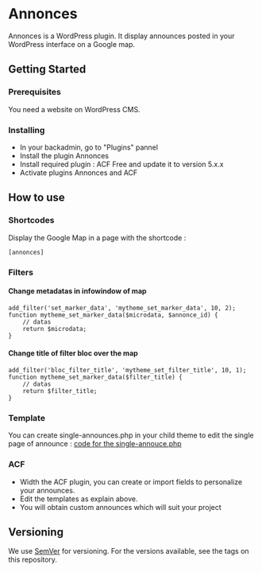 # Annonces

Annonces is a WordPress plugin. It display announces posted in your WordPress interface on a Google map.

## Getting Started
### Prerequisites
You need a website on WordPress CMS.

### Installing
- In your backadmin, go to "Plugins" pannel
- Install the plugin Annonces
- Install required plugin : ACF Free and update it to version 5.x.x
- Activate plugins Annonces and ACF

## How to use

### Shortcodes
Display the Google Map in a page with the shortcode :
```
[annonces]
```
### Filters
#### Change metadatas in infowindow of map
```
add_filter('set_marker_data', 'mytheme_set_marker_data', 10, 2);
function mytheme_set_marker_data($microdata, $annonce_id) {
    // datas
    return $microdata;
}
```
#### Change title of filter bloc over the map
```
add_filter('bloc_filter_title', 'mytheme_set_filter_title', 10, 1);
function mytheme_set_marker_data($filter_title) {
    // datas
    return $filter_title;
}
```
### Template
You can create single-announces.php in your child theme to edit the single page of announce : [code for the single-annouce.php](https://github.com/Eoxia/annonces/blob/master/modules/annonce/view/single-announce.php)

### ACF
- Width the ACF plugin, you can create or import fields to personalize your announces.
- Edit the templates as explain above.
- You will obtain custom announces which will suit your project

## Versioning
We use [SemVer](https://semver.org/) for versioning. For the versions available, see the tags on this repository.
